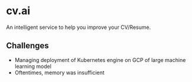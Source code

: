 # cv.ai

An intelligent service to help you improve your CV/Resume.

## Challenges

- Managing deployment of Kubernetes engine on GCP of large machine learning model
- Oftentimes, memory was insufficient
